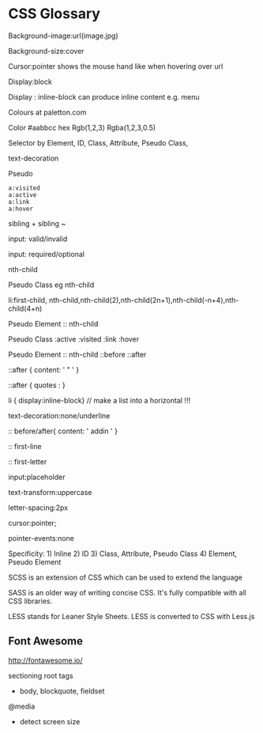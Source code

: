 # CSS Glossary

Background-image:url(image.jpg)

Background-size:cover

Cursor:pointer shows the mouse hand like when hovering over url 

Display:block

Display : inline-block can produce inline content e.g. menu

Colours at paletton.com

Color 
  #aabbcc hex
  Rgb(1,2,3)
  Rgba(1,2,3,0.5)

Selector by Element, ID, Class, Attribute, Pseudo Class, 

text-decoration

Pseudo

    a:visited
    a:active
    a:link
    a:hover

sibling +
sibling ~

input: valid/invalid

input: required/optional

nth-child

Pseudo Class eg nth-child

li:first-child, nth-child,nth-child(2),nth-child(2n+1),nth-child(-n+4),nth-child(4+n)

Pseudo Element :: nth-child

Pseudo Class :active :visited :link :hover

Pseudo Element :: nth-child  ::before  ::after  

::after { content: ' " '  }

::after { quotes :  } 

li { display:inline-block}  // make a list into a horizontal !!!

text-decoration:none/underline

:: before/after{ content: ' addin ' }

:: first-line 

:: first-letter

input:placeholder

text-transform:uppercase

letter-spacing:2px

cursor:pointer;

pointer-events:none

Specificity: 1) Inline 2) ID 3) Class, Attribute, Pseudo Class 4) Element, Pseudo Element

SCSS is an extension of CSS which can be used to extend the language

SASS is an older way of writing concise CSS.  It's fully compatible with all CSS libraries.

LESS stands for Leaner Style Sheets.  LESS is converted to CSS with Less.js

## Font Awesome
  
http://fontawesome.io/

sectioning root tags
 - body, blockquote, fieldset

@media
 - detect screen size